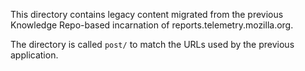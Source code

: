 This directory contains legacy content migrated from the previous
Knowledge Repo-based incarnation of reports.telemetry.mozilla.org.

The directory is called `post/` to match the URLs used by the previous
application.

